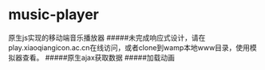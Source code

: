 # music-player
原生js实现的移动端音乐播放器
#####未完成响应式设计，请在play.xiaoqiangicon.ac.cn在线访问，或者clone到wamp本地www目录，使用模拟器查看。
#####原生ajax获取数据
#####加载动画

